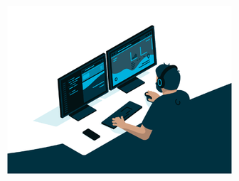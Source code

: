 <!-- - 👋 Hi, I’m @GitUserVivek
- 👀 Interested To learn Programming Languages 
- 💻 Looking For Job Opportunity
 --> 
<img src="https://github.com/GitUserVivek/GitUserVivek/blob/main/code.gif" />
